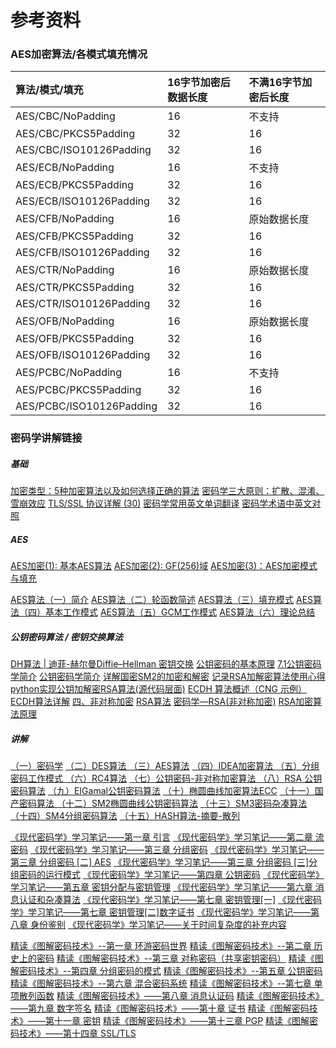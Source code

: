 # 参考资料

### AES加密算法/各模式填充情况
| 算法/模式/填充            | 16字节加密后数据长度  |  不满16字节加密后长度 |
| :---                      | :---                  | :---                  |
| AES/CBC/NoPadding         | 16                    | 不支持                |
| AES/CBC/PKCS5Padding      | 32                    | 16                    |
| AES/CBC/ISO10126Padding   | 32                    | 16                    |
| AES/ECB/NoPadding         | 16                    | 不支持                |
| AES/ECB/PKCS5Padding      | 32                    | 16                    |
| AES/ECB/ISO10126Padding   | 32                    | 16                    |
| AES/CFB/NoPadding         | 16                    | 原始数据长度          |
| AES/CFB/PKCS5Padding      | 32                    | 16                    |
| AES/CFB/ISO10126Padding   | 32                    | 16                    |
| AES/CTR/NoPadding         | 16                    | 原始数据长度          |
| AES/CTR/PKCS5Padding      | 32                    | 16                    |
| AES/CTR/ISO10126Padding   | 32                    | 16                    |
| AES/OFB/NoPadding         | 16                    | 原始数据长度          |
| AES/OFB/PKCS5Padding      | 32                    | 16                    |
| AES/OFB/ISO10126Padding   | 32                    | 16                    |
| AES/PCBC/NoPadding        | 16                    | 不支持                |
| AES/PCBC/PKCS5Padding     | 32                    | 16                    |
| AES/PCBC/ISO10126Padding  | 32                    | 16                    |

### 密码学讲解链接

##### 基础
[加密类型：5种加密算法以及如何选择正确的算法](https://baijiahao.baidu.com/s?id=1667454526325821788)
[密码学三大原则：扩散、混淆、雪崩效应](https://blog.csdn.net/qq_43699632/article/details/112009179)
[TLS/SSL 协议详解 (30)](https://wonderful.blog.csdn.net/article/details/78025940)
[密码学常用英文单词翻译](https://blog.csdn.net/qq_44775134/article/details/103156085)
[密码学术语中英文对照](https://blog.csdn.net/qq_37397652/article/details/125265664)

##### AES
[AES加密(1): 基本AES算法](https://zhuanlan.zhihu.com/p/125633081)
[AES加密(2): GF(256)域](https://zhuanlan.zhihu.com/p/125625646)
[AES加密(3)：AES加密模式与填充](https://zhuanlan.zhihu.com/p/131324301)

[AES算法（一）简介](https://zhuanlan.zhihu.com/p/375412170)
[AES算法（二）轮函数简述](https://zhuanlan.zhihu.com/p/375682288)
[AES算法（三）填充模式](https://zhuanlan.zhihu.com/p/375682512)
[AES算法（四）基本工作模式](https://zhuanlan.zhihu.com/p/376077687)
[AES算法（五）GCM工作模式](https://zhuanlan.zhihu.com/p/376692295)
[AES算法（六）理论总结](https://zhuanlan.zhihu.com/p/396707711)

##### 公钥密码算法 / 密钥交换算法
[DH算法 | 迪菲-赫尔曼Diffie–Hellman 密钥交换](https://www.bilibili.com/video/BV1sY4y1p78s)
[公钥密码的基本原理](https://blog.csdn.net/butterfly9844/article/details/77931052)
[7.1公钥密码学简介](https://blog.csdn.net/qq_43699776/article/details/110240706)
[公钥密码学简介](https://blog.csdn.net/daocaokafei/article/details/120633593)
[详解国密SM2的加密和解密](https://blog.csdn.net/weixin_45859485/article/details/113249352)
[记录RSA加解密算法使用心得](https://blog.csdn.net/yaojinjian1995/article/details/123787847)
[python实现公钥加解密RSA算法(源代码层面)](https://blog.csdn.net/m0_52316372/article/details/125691807)
[ECDH 算法概述（CNG 示例）](https://blog.csdn.net/earbao/article/details/119330059)
[ECDH算法详解](https://blog.csdn.net/HORHEART/article/details/120443410)
[四、非对称加密](https://blog.csdn.net/zq9017197/article/details/89254489)
[RSA算法](https://blog.csdn.net/qq_46172668/article/details/108306289)
[密码学—RSA(非对称加密)](https://blog.csdn.net/YM_1111/article/details/117899195)
[RSA加密算法原理](https://blog.csdn.net/a745233700/article/details/102341542)

##### 讲解
[（一）密码学](https://blog.csdn.net/weixin_42369053/article/details/127644937)
[（二）DES算法 ](https://blog.csdn.net/weixin_42369053/article/details/116889434)
[（三）AES算法](https://blog.csdn.net/weixin_42369053/article/details/117026909)
[（四）IDEA加密算法 ](https://blog.csdn.net/weixin_42369053/article/details/117026717)
[（五）分组密码工作模式 ](https://blog.csdn.net/weixin_42369053/article/details/117027803)
[（六）RC4算法](https://blog.csdn.net/weixin_42369053/article/details/117028245)
[（七）公钥密码-非对称加密算法 ](https://blog.csdn.net/weixin_42369053/article/details/117062670)
[（八）RSA 公钥密码算法](https://blog.csdn.net/weixin_42369053/article/details/117063031)
[（九）EIGamal公钥密码算法](https://blog.csdn.net/weixin_42369053/article/details/117063747)
[（十）椭圆曲线加密算法ECC](https://blog.csdn.net/weixin_42369053/article/details/117064452)
[（十一）国产密码算法 ](https://blog.csdn.net/weixin_42369053/article/details/117078224)
[（十二）SM2椭圆曲线公钥密码算法](https://blog.csdn.net/weixin_42369053/article/details/118303907)
[（十三）SM3密码杂凑算法](https://blog.csdn.net/weixin_42369053/article/details/118303945)
[（十四）SM4分组密码算法](https://blog.csdn.net/weixin_42369053/article/details/118303869)
[（十五）HASH算法-摘要-散列](https://blog.csdn.net/weixin_42369053/article/details/118309215)

[《现代密码学》学习笔记——第一章 引言](https://blog.csdn.net/YSL_Lsy_/article/details/125373569)
[《现代密码学》学习笔记——第二章 流密码](https://blog.csdn.net/YSL_Lsy_/article/details/125434159)
[《现代密码学》学习笔记——第三章 分组密码](https://blog.csdn.net/YSL_Lsy_/article/details/125481679)
[《现代密码学》学习笔记——第三章 分组密码 [二] AES](https://blog.csdn.net/YSL_Lsy_/article/details/125519653)
[《现代密码学》学习笔记——第三章 分组密码 [三]分组密码的运行模式](https://blog.csdn.net/YSL_Lsy_/article/details/125536088)
[《现代密码学》学习笔记——第四章 公钥密码](https://blog.csdn.net/YSL_Lsy_/article/details/125546905)
[《现代密码学》学习笔记——第五章 密钥分配与密钥管理](https://blog.csdn.net/YSL_Lsy_/article/details/125546924)
[《现代密码学》学习笔记——第六章 消息认证和杂凑算法](https://blog.csdn.net/YSL_Lsy_/article/details/125546944)
[《现代密码学》学习笔记——第七章 密钥管理[一]](https://blog.csdn.net/YSL_Lsy_/article/details/125676376)
[《现代密码学》学习笔记——第七章 密钥管理[二]数字证书](https://blog.csdn.net/YSL_Lsy_/article/details/125740964)
[《现代密码学》学习笔记——第八章 身份鉴别](https://blog.csdn.net/YSL_Lsy_/article/details/125747409)
[《现代密码学》学习笔记——关于时间复杂度的补充内容](https://blog.csdn.net/YSL_Lsy_/article/details/125504226)

[精读《图解密码技术》--第一章 环游密码世界](https://blog.csdn.net/YSL_Lsy_/article/details/124944113)
[精读《图解密码技术》--第二章 历史上的密码](https://blog.csdn.net/YSL_Lsy_/article/details/124969068)
[精读《图解密码技术》--第三章 对称密码（共享密钥密码）](https://blog.csdn.net/YSL_Lsy_/article/details/125004244)
[精读《图解密码技术》--第四章 分组密码的模式](https://blog.csdn.net/YSL_Lsy_/article/details/125163366)
[精读《图解密码技术》--第五章 公钥密码](https://blog.csdn.net/YSL_Lsy_/article/details/125185925)
[精读《图解密码技术》--第六章 混合密码系统](https://blog.csdn.net/YSL_Lsy_/article/details/125209479)
[精读《图解密码技术》--第七章 单项散列函数](https://blog.csdn.net/YSL_Lsy_/article/details/125216357)
[精读《图解密码技术》——第八章 消息认证码](https://blog.csdn.net/YSL_Lsy_/article/details/125258031)
[精读《图解密码技术》——第九章 数字签名](https://blog.csdn.net/YSL_Lsy_/article/details/125263957)
[精读《图解密码技术》——第十章 证书](https://blog.csdn.net/YSL_Lsy_/article/details/125278581)
[精读《图解密码技术》——第十一章 密钥](https://blog.csdn.net/YSL_Lsy_/article/details/125299044)
[精读《图解密码技术》——第十三章 PGP](https://blog.csdn.net/YSL_Lsy_/article/details/125324076)
[精读《图解密码技术》——第十四章 SSL/TLS](https://blog.csdn.net/YSL_Lsy_/article/details/125338670)
